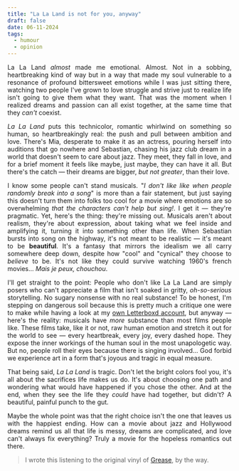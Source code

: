 ```yaml
---
title: "La La Land is not for you, anyway"
draft: false
date: 06-11-2024
tags:
  - humour
  - opinion
---
```


<p style="text-align:justify;">La La Land <i>almost</i> made me emotional. Almost. Not in a sobbing, heartbreaking kind of way but in a way that made my soul vulnerable to a resonance of profound bittersweet emotions while I was just sitting there, watching two people I've grown to love struggle and strive just to realize life isn't going to give them what they want. That was the moment when I realized dreams and passion can all exist together, at the same time that they <i>can't</i> coexist.</p>

<p style="text-align:justify;"><i>La La Land</i> puts this technicolor, romantic whirlwind on something so human, so heartbreakingly real: the push and pull between ambition and love. There's Mia, desperate to make it as an actress, pouring herself into auditions that go nowhere and Sebastian, chasing his jazz club dream in a world that doesn't seem to care about jazz. They meet, they fall in love, and for a brief moment it feels like maybe, just maybe, they can have it all. But there's the catch —  their dreams are bigger, <i>but not greater</i>, than their love.</p>

<p style="text-align:justify;">I know some people can't stand musicals. "<i>I don't like like when people randomly break into a song</i>" is more than a fair statement, but just saying this doesn't turn them into folks too cool for a movie where emotions are so overwhelming <i>that the characters can't help but sing!</i>. I get it — they're pragmatic. Yet, here's the thing: they're missing out. Musicals aren't about realism, they're about expression, about taking what we feel inside and amplifying it, turning it into something other than life. When Sebastian bursts into song on the highway, it's not meant to be realistic — it's meant to be <b>beautiful</b>. It's a fantasy that mirrors the idealism we all carry somewhere deep down, despite how "cool" and "cynical" they choose to <i>believe</i> to be. It's not like they could survive watching 1960's french movies... <i>Mais je peux, chouchou</i>.</p>

<p style="text-align:justify;">I'll get straight to the point: People who don't like La La Land are simply posers who can't appreciate a film that isn't soaked in gritty, <i>oh-so-serious</i> storytelling. No sugary nonsense with no real substance! To be honest, I'm stepping on dangerous soil because this is pretty much a critique one were to make while having a look at my <a href="https://letterboxd.com/vszanetti">own Letterboxd account</a>, but anyway — here's the reality: musicals have <i>more</i> substance than most films people like. These films take, like it or not, raw human emotion and stretch it out for the world to see — every heartbreak, every joy, every dashed hope. They expose the inner workings of the human soul in the most unapologetic way. But no, people roll their eyes because there is singing involved... God forbid we experience art in a form that's joyous and tragic in equal measure.</p>

<p style="text-align:justify;">That being said, <i>La La Land</i> is tragic. Don't let the bright colors fool you, it's all about the sacrifices life makes us do. It's about choosing one path and wondering what would have happened if you chose the other. And at the end, when they see the life they <i>could</i> have had together, but didn't? A beautiful, painful punch to the gut.</p>

<p style="text-align:justify;">Maybe the whole point was that the right choice isn't the one that leaves us with the happiest ending. How can a movie about jazz and Hollywood dreams remind us all that life is messy, dreams are complicated, and love can't always fix everything? Truly a movie for the hopeless romantics out there.</p>
<blockquote>I wrote this listening to the original vinyl of <a href="https://letterboxd.com/film/grease/">Grease</a>, by the way.</blockquote>
